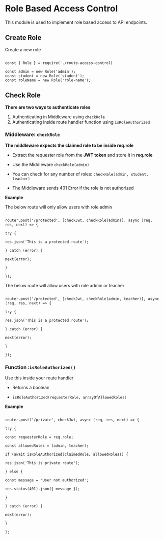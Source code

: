 # Role Based Access Control

This module is used to implement role based access to API endpoints.

## Create Role

Create a new role

```

const { Role } = require('./route-access-control)

const admin = new Role('admin');
const student = new Role('student');
const roleName = new Role('role-name');

```

## Check Role

**There are two ways to authenticate roles**
1. Authenticating in Middleware using  `checkRole`
2. Authenticating inside route handler function using `isRoleAuthorized`

  

### Middleware:  `checkRole`

**The middleware expects the claimed role to be inside req.role**

* Extract the requester role from the **JWT token** and store it in **req.role**

* Use the Middleware `checkRole(admin)`
* You can check for any number of roles: `checkRole(admin, student, teacher)`
* The Middleware sends 401 Error if the role is not authorized

**Example**

The below route will only allow users with role admin

```

router.post('/protected', [checkJwt, checkRole(admin)], async (req, res, next) => {

try {

res.json('This is a protected route');

} catch (error) {

next(error);

}

});

```

  

The below route will allow users with role admin or teacher

```

router.post('/protected', [checkJwt, checkRole(admin, teacher)], async (req, res, next) => {

try {

res.json('This is a protected route');

} catch (error) {

next(error);

}

});
```
### Function :`isRoleAuthorized()`
Use this inside your route handler
* Returns a boolean

*  `isRoleAuthorized(requesterRole, arrayOfAllowedRoles)`


  

**Example**

```

router.post('/private', checkJwt, async (req, res, next) => {

try {

const requesterRole = req.role;

const allowedRoles = [admin, teacher];

if (await isRoleAuthorized(claimedRole, allowedRoles)) {

res.json('This is private route');

} else {

const message = 'User not authorized';

res.status(401).json({ message });

}

} catch (error) {

next(error);

}

};

```
